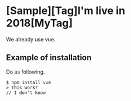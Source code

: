 
# [Sample][Tag]I'm live in 2018[MyTag]
We already use vue.

## Example of installation
Do as following.
```
$ npm install vue
> This work?
// I don't know
```